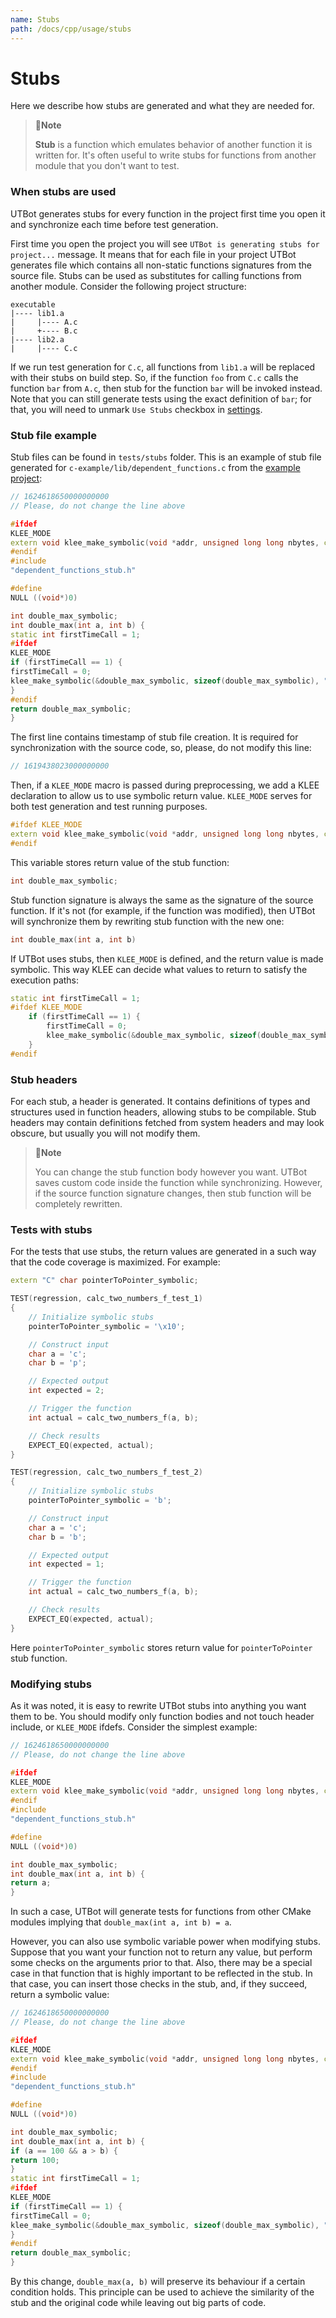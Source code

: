 ```yaml
---
name: Stubs
path: /docs/cpp/usage/stubs
---
```


# Stubs

Here we describe how stubs are generated and what they are needed for.

> 📝**Note**
>
> **Stub** is a function which emulates behavior of another function it is written for.
> It's often useful to write stubs for functions from another module that you don't want to test.

### When stubs are used

UTBot generates stubs for every function in the project first time you open it and synchronize each time before test
generation.

First time you open the project you will see `UTBot is generating stubs for project...` message. It means that for each
file in your project UTBot generates file which contains all non-static functions signatures from the source file. Stubs
can be used as substitutes for calling functions from another module. Consider the following project structure:

```
executable
|---- lib1.a
|     |---- A.c
|     +---- B.c
|---- lib2.a
|     |---- C.c
```

If we run test generation for `C.c`, all functions from `lib1.a` will be replaced with their stubs on build step. So, if
the function `foo` from `C.c` calls the function `bar` from `A.c`, then stub for the function `bar` will be invoked
instead. Note that you can still generate tests using the exact definition of `bar`; for that, you will need to
unmark `Use Stubs` checkbox in [settings](vscode-extension-settings#use-stubs).

### Stub file example

Stub files can be found in `tests/stubs` folder. This is an example of stub file generated
for `c-example/lib/dependent_functions.c` from
the [example project](https://github.com/UnitTestBot/UTBotCpp/tree/main/integration-tests/c-example):

```cpp
// 1624618650000000000
// Please, do not change the line above

#ifdef
KLEE_MODE
extern void klee_make_symbolic(void *addr, unsigned long long nbytes, const char *name);
#endif
#include
"dependent_functions_stub.h"

#define
NULL ((void*)0)

int double_max_symbolic;
int double_max(int a, int b) {
static int firstTimeCall = 1;
#ifdef
KLEE_MODE
if (firstTimeCall == 1) {
firstTimeCall = 0;
klee_make_symbolic(&double_max_symbolic, sizeof(double_max_symbolic), "double_max_symbolic");
}
#endif
return double_max_symbolic;
}

```

The first line contains timestamp of stub file creation. It is required for synchronization with the source code, so,
please, do not modify this line:

```cpp
// 1619438023000000000
```

Then, if a `KLEE_MODE` macro is passed during preprocessing, we add a KLEE declaration to allow us to use symbolic
return value. `KLEE_MODE` serves for both test generation and test running purposes.

```cpp
#ifdef KLEE_MODE
extern void klee_make_symbolic(void *addr, unsigned long long nbytes, const char *name);
#endif
```

This variable stores return value of the stub function:

```cpp
int double_max_symbolic;
```

Stub function signature is always the same as the signature of the source function. If it's not (for example, if the
function was modified), then UTBot will synchronize them by rewriting stub function with the new one:

```cpp
int double_max(int a, int b)
```

If UTBot uses stubs, then `KLEE_MODE` is defined, and the return value is made symbolic. This way KLEE can decide what
values to return to satisfy the execution paths:

```cpp
static int firstTimeCall = 1;
#ifdef KLEE_MODE
    if (firstTimeCall == 1) {
        firstTimeCall = 0;
        klee_make_symbolic(&double_max_symbolic, sizeof(double_max_symbolic), "double_max_symbolic");
    }
#endif
```

### Stub headers

For each stub, a header is generated. It contains definitions of types and structures used in function headers, allowing
stubs to be compilable. Stub headers may contain definitions fetched from system headers and may look obscure, but
usually you will not modify them.

> 📝**Note**
>
> You can change the stub function body however you want. UTBot saves custom code inside the function while synchronizing. However, if the source function signature changes, then stub function will be completely rewritten.

### Tests with stubs

For the tests that use stubs, the return values are generated in a such way that the code coverage is maximized. For
example:

```cpp
extern "C" char pointerToPointer_symbolic;

TEST(regression, calc_two_numbers_f_test_1)
{
    // Initialize symbolic stubs
    pointerToPointer_symbolic = '\x10';

    // Construct input
    char a = 'c';
    char b = 'p';

    // Expected output
    int expected = 2;

    // Trigger the function
    int actual = calc_two_numbers_f(a, b);

    // Check results
    EXPECT_EQ(expected, actual);
}

TEST(regression, calc_two_numbers_f_test_2)
{
    // Initialize symbolic stubs
    pointerToPointer_symbolic = 'b';

    // Construct input
    char a = 'c';
    char b = 'b';

    // Expected output
    int expected = 1;

    // Trigger the function
    int actual = calc_two_numbers_f(a, b);

    // Check results
    EXPECT_EQ(expected, actual);
}
```

Here `pointerToPointer_symbolic` stores return value for `pointerToPointer` stub function.

### Modifying stubs

As it was noted, it is easy to rewrite UTBot stubs into anything you want them to be. You should modify only function
bodies and not touch header include, or `KLEE_MODE` ifdefs. Consider the simplest example:

```cpp
// 1624618650000000000
// Please, do not change the line above

#ifdef
KLEE_MODE
extern void klee_make_symbolic(void *addr, unsigned long long nbytes, const char *name);
#endif
#include
"dependent_functions_stub.h"

#define
NULL ((void*)0)

int double_max_symbolic;
int double_max(int a, int b) {
return a;
}
```

In such a case, UTBot will generate tests for functions from other CMake modules implying
that `double_max(int a, int b) = a`.

However, you can also use symbolic variable power when modifying stubs. Suppose that you want your function not to
return any value, but perform some checks on the arguments prior to that. Also, there may be a special case in that
function that is highly important to be reflected in the stub. In that case, you can insert those checks in the stub,
and, if they succeed, return a symbolic value:

```cpp
// 1624618650000000000
// Please, do not change the line above

#ifdef
KLEE_MODE
extern void klee_make_symbolic(void *addr, unsigned long long nbytes, const char *name);
#endif
#include
"dependent_functions_stub.h"

#define
NULL ((void*)0)

int double_max_symbolic;
int double_max(int a, int b) {
if (a == 100 && a > b) {
return 100;
}
static int firstTimeCall = 1;
#ifdef
KLEE_MODE
if (firstTimeCall == 1) {
firstTimeCall = 0;
klee_make_symbolic(&double_max_symbolic, sizeof(double_max_symbolic), "double_max_symbolic");
}
#endif
return double_max_symbolic;
}
```

By this change, `double_max(a, b)` will preserve its behaviour if a certain condition holds. This principle can be used
to achieve the similarity of the stub and the original code while leaving out big parts of code.